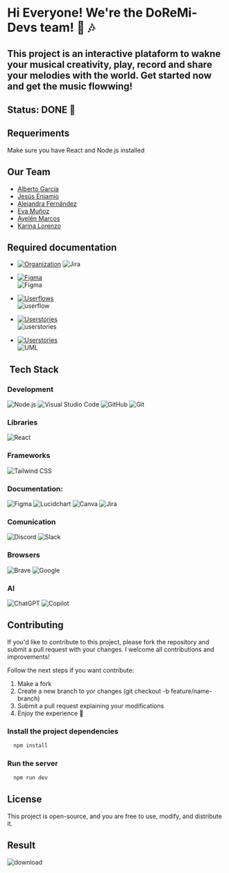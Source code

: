 
# Hi Everyone! We're the DoReMi-Devs team! 🎹 🎶

## This project is an interactive plataform to wakne your musical creativity, play, record and share your melodies with the world. Get started now and get the music flowwing!

## Status: DONE 🚀

## Requeriments
Make sure you have React and Node.js installed

## Our Team
- [Alberto García](https://github.com/algama17)
- [Jesús Enjamio](https://github.com/JesusEnjamio)
- [Alejandra Fernández](https://github.com/Akalchi)
- [Eva Muñoz](https://github.com/Emagmunioz)
- [Ayelén Marcos](https://github.com/Ayuik)
- [Karina Lorenzo](https://github.com/karinalorenzo)

## Required documentation 
- [![Organization](https://img.shields.io/badge/-Jira-0052CC?logo=jira&logoColor=white&style=flat)](https://karinalrg16.atlassian.net/jira/software/projects/SCRUM/boards/1)
![Jira](https://github.com/user-attachments/assets/20078dc5-8c36-44fb-b28c-8e89b1050de5)


- [![Figma](https://img.shields.io/badge/-Figma-F24E1E?logo=figma&logoColor=white&style=flat)](https://www.figma.com/design/veBM9Qlo7Bwnze7VxLvW2j/Proyectos?node-id=0-1&p=f&t=RxaSIoVc8AEtak0n-0)\
![Figma](https://github.com/user-attachments/assets/79542899-89c0-46c1-8531-be2fc3e27ae1)

- [![Userflows](https://img.shields.io/badge/-Lucidchart-5B5D5D?logo=lucidchart&logoColor=white&style=flat)](https://app.diagrams.net/#G198oBy4hNvh0jnQZ5eFoBtZ8W9AQj-Dp5#%7B%22pageId%22%3A%22gOuFC4SUz20mN5y9nW_Y%22%7D)\
![userflow](https://github.com/user-attachments/assets/40c42610-d966-4281-98f2-49eca8f0de7d)
  
- [![Userstories](https://img.shields.io/badge/-Lucidchart-5B5D5D?logo=lucidchart&logoColor=white&style=flat)](https://app.diagrams.net/#G198oBy4hNvh0jnQZ5eFoBtZ8W9AQj-Dp5#%7B%22pageId%22%3A%22gOuFC4SUz20mN5y9nW_Y%22%7D)\
![userstories](https://github.com/user-attachments/assets/96030213-e14e-485c-a163-b859ac002ff7)

- [![Userstories](https://img.shields.io/badge/-Lucidchart-5B5D5D?logo=lucidchart&logoColor=white&style=flat)](https://app.diagrams.net/#G198oBy4hNvh0jnQZ5eFoBtZ8W9AQj-Dp5#%7B%22pageId%22%3A%22gOuFC4SUz20mN5y9nW_Y%22%7D)\
![UML](https://github.com/user-attachments/assets/a9680159-15dd-4d71-a6dc-e6b9284e559e)

## &nbsp;Tech Stack
### Development
![Node.js](https://img.shields.io/badge/-Node.js-339933?logo=node.js&logoColor=white&style=flat)
![Visual Studio Code](https://img.shields.io/badge/-Visual_Studio_Code-007ACC?logo=visual-studio-code&logoColor=white&style=flat)
![GitHub](https://img.shields.io/badge/-GitHub-181717?logo=github&logoColor=white&style=flat)
![Git](https://img.shields.io/badge/-Git-F05032?logo=git&logoColor=white&style=flat) 

### Libraries
![React](https://img.shields.io/badge/-React-61DAFB?logo=react&logoColor=black&style=flat)

### Frameworks
![Tailwind CSS](https://img.shields.io/badge/-Tailwind%20CSS-06B6D4?logo=tailwindcss&logoColor=white&style=flat)  

 ### Documentation:
![Figma](https://img.shields.io/badge/-Figma-F24E1E?logo=figma&logoColor=white&style=flat)
![Lucidchart](https://img.shields.io/badge/-Lucidchart-5B5D5D?logo=lucidchart&logoColor=white&style=flat)
![Canva](https://img.shields.io/badge/-Canva-00C4CC?logo=canva&logoColor=white&style=flat)
![Jira](https://img.shields.io/badge/-Jira-0052CC?logo=jira&logoColor=white&style=flat)

 ### Comunication
![Discord](https://img.shields.io/badge/-Discord-5865F2?logo=discord&logoColor=white&style=flat)
![Slack](https://img.shields.io/badge/-Slack-4A154B?logo=slack&logoColor=white&style=flat)

### Browsers
![Brave](https://img.shields.io/badge/-Brave-FB542B?logo=brave&logoColor=white&style=flat)
![Google](https://img.shields.io/badge/-Google-4285F4?logo=google&logoColor=white&style=flat)

### AI
![ChatGPT](https://img.shields.io/badge/-ChatGPT-10A37F?logo=openai&logoColor=white&style=flat)
![Copilot](https://img.shields.io/badge/-Copilot-0078D4?style=flat&logo=microsoft&logoColor=white)

## Contributing
If you'd like to contribute to this project, please fork the repository and submit a pull request with your changes. I welcome all contributions and improvements!

Follow the next steps if you want contribute:

1. Make a fork
2. Create a new branch to yor changes (git checkout -b feature/name-branch)
3. Submit a pull request explaining your modifications
4. Enjoy the experience 🚀

### Install the project dependencies

```bash
  npm install
```
### Run the server

```bash
  npm run dev
```
## License
This project is open-source, and you are free to use, modify, and distribute it.

## Result
![download](https://github.com/user-attachments/assets/31479048-75a2-40b0-860e-e681b937af6d)


